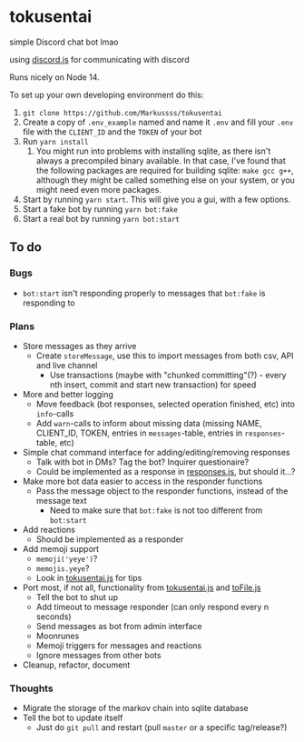 # tokusentai
simple Discord chat bot lmao

using [discord.js](https://discord.js.org) for communicating with discord

Runs nicely on Node 14.

To set up your own developing environment do this:
  1. `git clone https://github.com/Markussss/tokusentai`
  2. Create a copy of `.env_example` named and name it `.env` and fill your `.env` file with the `CLIENT_ID` and the `TOKEN` of your bot
  3. Run `yarn install`
     1. You might run into problems with installing sqlite, as there isn't always a precompiled binary available. In that case, I've found that the following packages are required for building sqlite: `make gcc g++`, although they might be called something else on your system, or you might need even more packages.
  4. Start by running `yarn start`. This will give you a gui, with a few options.
  5. Start a fake bot by running `yarn bot:fake`
  5. Start a real bot by running `yarn bot:start`

## To do

### Bugs
- `bot:start` isn't responding properly to messages that `bot:fake` is responding to

### Plans
- Store messages as they arrive
  - Create `storeMessage`, use this to import messages from both csv, API and live channel
    - Use transactions (maybe with "chunked committing"(?) - every nth insert, commit and start new transaction) for speed
- More and better logging
  - Move feedback (bot responses, selected operation finished, etc) into `info`-calls
  - Add `warn`-calls to inform about missing data (missing NAME, CLIENT_ID, TOKEN, entries in `messages`-table, entries in `responses`-table, etc)
- Simple chat command interface for adding/editing/removing responses
  - Talk with bot in DMs? Tag the bot? Inquirer questionaire?
  - Could be implemented as a response in [responses.js](responses.js), but should it...?
- Make more bot data easier to access in the responder functions
  - Pass the message object to the responder functions, instead of the message text
    - Need to make sure that `bot:fake` is not too different from `bot:start`
- Add reactions
  - Should be implemented as a responder
- Add memoji support
  - `memoji('yeye')`?
  - `memojis.yeye`?
  - Look in [tokusentai.js](tokusentai.js) for tips
- Port most, if not all, functionality from [tokusentai.js](tokusentai.js) and [toFile.js](toFile.js)
  - Tell the bot to shut up
  - Add timeout to message responder (can only respond every n seconds)
  - Send messages as bot from admin interface
  - Moonrunes
  - Memoji triggers for messages and reactions
  - Ignore messages from other bots
- Cleanup, refactor, document

### Thoughts
- Migrate the storage of the markov chain into sqlite database
- Tell the bot to update itself
  - Just do `git pull` and restart (pull `master` or a specific tag/release?)